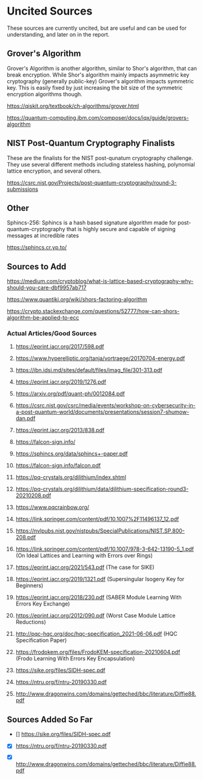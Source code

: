 # Uncited Sources
These sources are currently uncited, but are useful and can be used for understanding, and later on in the report.

## Grover's Algorithm
Grover's Algorithm is another algorithm, similar to Shor's algorithm, that can break encryption. While Shor's algorithm mainly impacts asymmetric key cryptography (generally public-key) Grover's algorithm impacts symmetric key.
This is easily fixed by just increasing the bit size of the symmetric encryption algorithms though. 

https://qiskit.org/textbook/ch-algorithms/grover.html

https://quantum-computing.ibm.com/composer/docs/iqx/guide/grovers-algorithm

## NIST Post-Quantum Cryptography Finalists
These are the finalists for the NIST post-qunatum cryptography challenge. They use several different methods including stateless hashing, polynomial lattice encryption, and several others.

https://csrc.nist.gov/Projects/post-quantum-cryptography/round-3-submissions

## Other
Sphincs-256: Sphincs is a hash based signature algorithm made for post-quantum-cryptography that is highly secure and capable of signing messages at incredible rates

https://sphincs.cr.yp.to/



## Sources to Add

https://medium.com/cryptoblog/what-is-lattice-based-cryptography-why-should-you-care-dbf9957ab717

https://www.quantiki.org/wiki/shors-factoring-algorithm

https://crypto.stackexchange.com/questions/52777/how-can-shors-algorithm-be-applied-to-ecc

### Actual Articles/Good Sources

1. https://eprint.iacr.org/2017/598.pdf

2. https://www.hyperelliptic.org/tanja/vortraege/20170704-energy.pdf

3. https://ibn.idsi.md/sites/default/files/imag_file/301-313.pdf

4. https://eprint.iacr.org/2019/1276.pdf

5. https://arxiv.org/pdf/quant-ph/0012084.pdf

6. https://csrc.nist.gov/csrc/media/events/workshop-on-cybersecurity-in-a-post-quantum-world/documents/presentations/session7-shumow-dan.pdf

7. https://eprint.iacr.org/2013/838.pdf

8. https://falcon-sign.info/

9. https://sphincs.org/data/sphincs+-paper.pdf

10. https://falcon-sign.info/falcon.pdf

11. https://pq-crystals.org/dilithium/index.shtml

12. https://pq-crystals.org/dilithium/data/dilithium-specification-round3-20210208.pdf

13. https://www.pqcrainbow.org/

14. https://link.springer.com/content/pdf/10.1007%2F11496137_12.pdf

15. https://nvlpubs.nist.gov/nistpubs/SpecialPublications/NIST.SP.800-208.pdf

16. https://link.springer.com/content/pdf/10.1007/978-3-642-13190-5_1.pdf (On Ideal Lattices and Learning with Errors over Rings)

17. https://eprint.iacr.org/2021/543.pdf (The case for SIKE)
 
18. https://eprint.iacr.org/2019/1321.pdf (Supersingular Isogeny Key for Beginners)

19. https://eprint.iacr.org/2018/230.pdf (SABER Module Learning With Errors Key Exchange)

20. https://eprint.iacr.org/2012/090.pdf (Worst Case Module Lattice Reductions)

21. http://pqc-hqc.org/doc/hqc-specification_2021-06-06.pdf (HQC Specification Paper)

22. https://frodokem.org/files/FrodoKEM-specification-20210604.pdf (Frodo Learning With Errors Key Encapsulation)

23. https://sike.org/files/SIDH-spec.pdf

24. https://ntru.org/f/ntru-20190330.pdf

25. http://www.dragonwins.com/domains/getteched/bbc/literature/Diffie88.pdf

## Sources Added So Far

- [] https://sike.org/files/SIDH-spec.pdf

- [x] https://ntru.org/f/ntru-20190330.pdf

- [x] http://www.dragonwins.com/domains/getteched/bbc/literature/Diffie88.pdf

